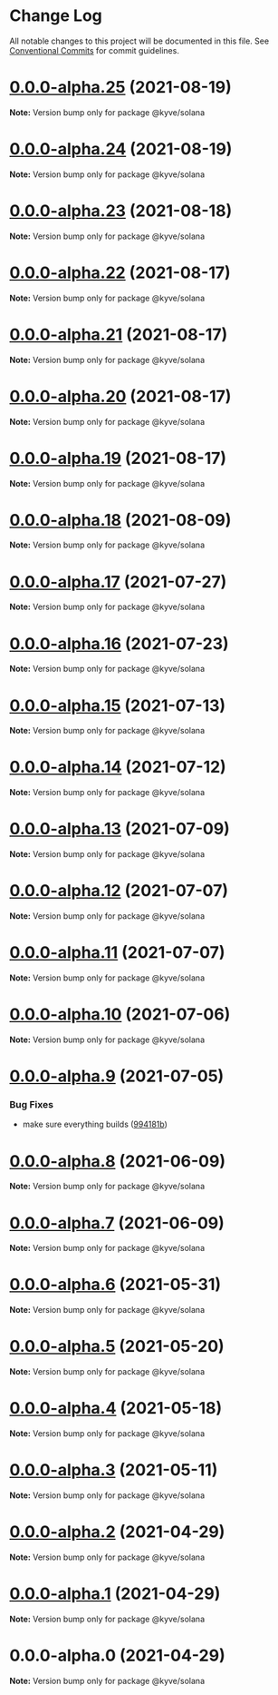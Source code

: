 # Change Log

All notable changes to this project will be documented in this file.
See [Conventional Commits](https://conventionalcommits.org) for commit guidelines.

# [0.0.0-alpha.25](https://github.com/KYVENetwork/solana/compare/@kyve/solana@0.0.0-alpha.24...@kyve/solana@0.0.0-alpha.25) (2021-08-19)

**Note:** Version bump only for package @kyve/solana





# [0.0.0-alpha.24](https://github.com/KYVENetwork/solana/compare/@kyve/solana@0.0.0-alpha.23...@kyve/solana@0.0.0-alpha.24) (2021-08-19)

**Note:** Version bump only for package @kyve/solana





# [0.0.0-alpha.23](https://github.com/KYVENetwork/solana/compare/@kyve/solana@0.0.0-alpha.22...@kyve/solana@0.0.0-alpha.23) (2021-08-18)

**Note:** Version bump only for package @kyve/solana





# [0.0.0-alpha.22](https://github.com/KYVENetwork/solana/compare/@kyve/solana@0.0.0-alpha.21...@kyve/solana@0.0.0-alpha.22) (2021-08-17)

**Note:** Version bump only for package @kyve/solana





# [0.0.0-alpha.21](https://github.com/KYVENetwork/solana/compare/@kyve/solana@0.0.0-alpha.20...@kyve/solana@0.0.0-alpha.21) (2021-08-17)

**Note:** Version bump only for package @kyve/solana





# [0.0.0-alpha.20](https://github.com/KYVENetwork/solana/compare/@kyve/solana@0.0.0-alpha.19...@kyve/solana@0.0.0-alpha.20) (2021-08-17)

**Note:** Version bump only for package @kyve/solana





# [0.0.0-alpha.19](https://github.com/KYVENetwork/solana/compare/@kyve/solana@0.0.0-alpha.18...@kyve/solana@0.0.0-alpha.19) (2021-08-17)

**Note:** Version bump only for package @kyve/solana





# [0.0.0-alpha.18](https://github.com/KYVENetwork/solana/compare/@kyve/solana@0.0.0-alpha.17...@kyve/solana@0.0.0-alpha.18) (2021-08-09)

**Note:** Version bump only for package @kyve/solana





# [0.0.0-alpha.17](https://github.com/KYVENetwork/solana/compare/@kyve/solana@0.0.0-alpha.16...@kyve/solana@0.0.0-alpha.17) (2021-07-27)

**Note:** Version bump only for package @kyve/solana





# [0.0.0-alpha.16](https://github.com/KYVENetwork/solana/compare/@kyve/solana@0.0.0-alpha.15...@kyve/solana@0.0.0-alpha.16) (2021-07-23)

**Note:** Version bump only for package @kyve/solana





# [0.0.0-alpha.15](https://github.com/KYVENetwork/solana/compare/@kyve/solana@0.0.0-alpha.14...@kyve/solana@0.0.0-alpha.15) (2021-07-13)

**Note:** Version bump only for package @kyve/solana





# [0.0.0-alpha.14](https://github.com/KYVENetwork/solana/compare/@kyve/solana@0.0.0-alpha.13...@kyve/solana@0.0.0-alpha.14) (2021-07-12)

**Note:** Version bump only for package @kyve/solana





# [0.0.0-alpha.13](https://github.com/KYVENetwork/solana/compare/@kyve/solana@0.0.0-alpha.12...@kyve/solana@0.0.0-alpha.13) (2021-07-09)

**Note:** Version bump only for package @kyve/solana





# [0.0.0-alpha.12](https://github.com/KYVENetwork/solana/compare/@kyve/solana@0.0.0-alpha.11...@kyve/solana@0.0.0-alpha.12) (2021-07-07)

**Note:** Version bump only for package @kyve/solana





# [0.0.0-alpha.11](https://github.com/KYVENetwork/solana/compare/@kyve/solana@0.0.0-alpha.10...@kyve/solana@0.0.0-alpha.11) (2021-07-07)

**Note:** Version bump only for package @kyve/solana





# [0.0.0-alpha.10](https://github.com/KYVENetwork/solana/compare/@kyve/solana@0.0.0-alpha.9...@kyve/solana@0.0.0-alpha.10) (2021-07-06)

**Note:** Version bump only for package @kyve/solana





# [0.0.0-alpha.9](https://github.com/KYVENetwork/solana/compare/@kyve/solana@0.0.0-alpha.8...@kyve/solana@0.0.0-alpha.9) (2021-07-05)


### Bug Fixes

* make sure everything builds ([994181b](https://github.com/KYVENetwork/solana/commit/994181bbbc4b242c59545b29f7234f8bc0b822e4))





# [0.0.0-alpha.8](https://github.com/KYVENetwork/solana/compare/@kyve/solana@0.0.0-alpha.7...@kyve/solana@0.0.0-alpha.8) (2021-06-09)

**Note:** Version bump only for package @kyve/solana





# [0.0.0-alpha.7](https://github.com/KYVENetwork/solana/compare/@kyve/solana@0.0.0-alpha.6...@kyve/solana@0.0.0-alpha.7) (2021-06-09)

**Note:** Version bump only for package @kyve/solana





# [0.0.0-alpha.6](https://github.com/KYVENetwork/solana/compare/@kyve/solana@0.0.0-alpha.5...@kyve/solana@0.0.0-alpha.6) (2021-05-31)

**Note:** Version bump only for package @kyve/solana





# [0.0.0-alpha.5](https://github.com/KYVENetwork/solana/compare/@kyve/solana@0.0.0-alpha.4...@kyve/solana@0.0.0-alpha.5) (2021-05-20)

**Note:** Version bump only for package @kyve/solana





# [0.0.0-alpha.4](https://github.com/KYVENetwork/solana/compare/@kyve/solana@0.0.0-alpha.3...@kyve/solana@0.0.0-alpha.4) (2021-05-18)

**Note:** Version bump only for package @kyve/solana





# [0.0.0-alpha.3](https://github.com/KYVENetwork/solana/compare/@kyve/solana@0.0.0-alpha.2...@kyve/solana@0.0.0-alpha.3) (2021-05-11)

**Note:** Version bump only for package @kyve/solana





# [0.0.0-alpha.2](https://github.com/KYVENetwork/solana/compare/@kyve/solana@0.0.0-alpha.1...@kyve/solana@0.0.0-alpha.2) (2021-04-29)

**Note:** Version bump only for package @kyve/solana

# [0.0.0-alpha.1](https://github.com/KYVENetwork/solana/compare/@kyve/solana@0.0.0-alpha.0...@kyve/solana@0.0.0-alpha.1) (2021-04-29)

**Note:** Version bump only for package @kyve/solana

# 0.0.0-alpha.0 (2021-04-29)

**Note:** Version bump only for package @kyve/solana
